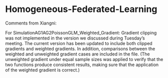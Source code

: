 # Homogeneous-Federated-Learning

Comments from Xiangni:

For SimulationAG1AG2PoissonGLM_Weighted_Gradient:
Gradient clipping was not implemented in the version we discussed during Tuesday’s meeting. The current version has been updated to include both clipped gradients and weighted gradients. In addition, comparisons between the weighted and unweighted gradient cases are included in the file. (The unweighted gradient under equal sample sizes was applied to verify that the two functions produce consistent results, making sure that the application of the weighted gradient is correct.)

